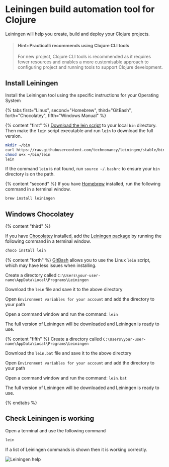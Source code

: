 # Leiningen build automation tool for Clojure

Leiningen will help you create, build and deploy your Clojure projects.

> #### Hint::Practicalli recommends using Clojure CLI tools
> For new project, Clojure CLI tools is recommended as it requires fewer resources and enables a more customisable approach to configuring project and running tools to support Clojure development.


## Install Leiningen

Install the Leiningen tool using the specific instructions for your Operating System

<!-- Operating System specific instructions -->
{% tabs first="Linux", second="Homebrew", third="GitBash", forth="Chocolatey", fifth="Windows Manual" %}


{% content "first" %}
[Download the lein script](https://raw.githubusercontent.com/technomancy/leiningen/stable/bin/lein) to your local `bin` directory.  Then make the `lein` script executable and run `lein` to download the full version.

```bash
mkdir ~/bin
curl https://raw.githubusercontent.com/technomancy/leiningen/stable/bin/lein > ~/bin/lein
chmod u+x ~/bin/lein
lein
```
If the command `lein` is not found, run `source ~/.bashrc` to ensure your `bin` directory is on the path.


{% content "second" %}
If you have [Homebrew](https://brew.sh/) installed, run the following command in a terminal window.

```bash
brew install leiningen
```

## Windows Chocolatey
{% content "third" %}

If you have [Chocolatey](https://chocolatey.org/) installed, add the [Leiningen package](https://chocolatey.org/packages/Lein) by running the following command in a terminal window.

```bash
choco install lein
```

{% content "forth" %}
[GitBash](https://gitforwindows.org/) allows you to use the Linux `lein` script, which may have less issues when installing.

Create a directory called `C:\Users\your-user-name\AppData\Local\Programs\Leiningen`

Download the `lein` file and save it to the above directory

Open `Environment variables for your account` and add the directory to your path

Open a command window and run the command: `lein`

The full version of Leiningen will be downloaded and Leiningen is ready to use.



{% content "fifth" %}
Create a directory called `C:\Users\your-user-name\AppData\Local\Programs\Leiningen`

Download the `lein.bat` file and save it to the above directory

Open `Environment variables for your account` and add the directory to your path

Open a command window and run the command: `lein.bat`

The full version of Leiningen will be downloaded and Leiningen is ready to use.


{% endtabs %}
<!-- End of Operating System specific instructions -->



## Check Leiningen is working

Open a terminal and use the following command

```bash
lein
```

If a list of Leiningen commands is shown then it is working correctly.

![Leiningen help](/images/leiningen-help.png)
